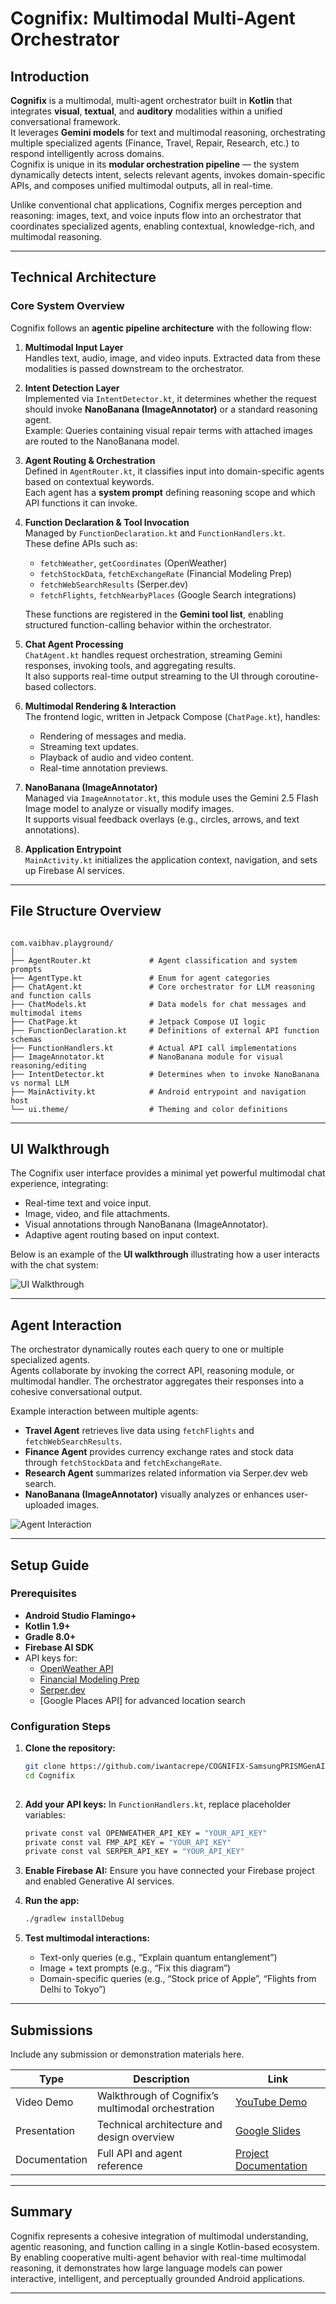 # Cognifix: Multimodal Multi-Agent Orchestrator

## Introduction

**Cognifix** is a multimodal, multi-agent orchestrator built in **Kotlin** that integrates **visual**, **textual**, and **auditory** modalities within a unified conversational framework.  
It leverages **Gemini models** for text and multimodal reasoning, orchestrating multiple specialized agents (Finance, Travel, Repair, Research, etc.) to respond intelligently across domains.  
Cognifix is unique in its **modular orchestration pipeline** — the system dynamically detects intent, selects relevant agents, invokes domain-specific APIs, and composes unified multimodal outputs, all in real-time.

Unlike conventional chat applications, Cognifix merges perception and reasoning: images, text, and voice inputs flow into an orchestrator that coordinates specialized agents, enabling contextual, knowledge-rich, and multimodal reasoning.

---

## Technical Architecture

### Core System Overview

Cognifix follows an **agentic pipeline architecture** with the following flow:

1. **Multimodal Input Layer**  
   Handles text, audio, image, and video inputs. Extracted data from these modalities is passed downstream to the orchestrator.
   
2. **Intent Detection Layer**  
   Implemented via `IntentDetector.kt`, it determines whether the request should invoke **NanoBanana (ImageAnnotator)** or a standard reasoning agent.  
   Example: Queries containing visual repair terms with attached images are routed to the NanoBanana model.

3. **Agent Routing & Orchestration**  
   Defined in `AgentRouter.kt`, it classifies input into domain-specific agents based on contextual keywords.  
   Each agent has a **system prompt** defining reasoning scope and which API functions it can invoke.

4. **Function Declaration & Tool Invocation**  
   Managed by `FunctionDeclaration.kt` and `FunctionHandlers.kt`.  
   These define APIs such as:
   - `fetchWeather`, `getCoordinates` (OpenWeather)
   - `fetchStockData`, `fetchExchangeRate` (Financial Modeling Prep)
   - `fetchWebSearchResults` (Serper.dev)
   - `fetchFlights`, `fetchNearbyPlaces` (Google Search integrations)

   These functions are registered in the **Gemini tool list**, enabling structured function-calling behavior within the orchestrator.

5. **Chat Agent Processing**  
   `ChatAgent.kt` handles request orchestration, streaming Gemini responses, invoking tools, and aggregating results.  
   It also supports real-time output streaming to the UI through coroutine-based collectors.

6. **Multimodal Rendering & Interaction**  
   The frontend logic, written in Jetpack Compose (`ChatPage.kt`), handles:
   - Rendering of messages and media.
   - Streaming text updates.
   - Playback of audio and video content.
   - Real-time annotation previews.

7. **NanoBanana (ImageAnnotator)**  
   Managed via `ImageAnnotator.kt`, this module uses the Gemini 2.5 Flash Image model to analyze or visually modify images.  
   It supports visual feedback overlays (e.g., circles, arrows, and text annotations).

8. **Application Entrypoint**  
   `MainActivity.kt` initializes the application context, navigation, and sets up Firebase AI services.

---

## File Structure Overview

```

com.vaibhav.playground/
│
├── AgentRouter.kt             # Agent classification and system prompts
├── AgentType.kt               # Enum for agent categories
├── ChatAgent.kt               # Core orchestrator for LLM reasoning and function calls
├── ChatModels.kt              # Data models for chat messages and multimodal items
├── ChatPage.kt                # Jetpack Compose UI logic
├── FunctionDeclaration.kt     # Definitions of external API function schemas
├── FunctionHandlers.kt        # Actual API call implementations
├── ImageAnnotator.kt          # NanoBanana module for visual reasoning/editing
├── IntentDetector.kt          # Determines when to invoke NanoBanana vs normal LLM
├── MainActivity.kt            # Android entrypoint and navigation host
└── ui.theme/                  # Theming and color definitions

````

---

## UI Walkthrough

The Cognifix user interface provides a minimal yet powerful multimodal chat experience, integrating:
- Real-time text and voice input.
- Image, video, and file attachments.
- Visual annotations through NanoBanana (ImageAnnotator).
- Adaptive agent routing based on input context.

Below is an example of the **UI walkthrough** illustrating how a user interacts with the chat system:

![UI Walkthrough](UI_WALKTHROUGH.jpg)

---

## Agent Interaction

The orchestrator dynamically routes each query to one or multiple specialized agents.  
Agents collaborate by invoking the correct API, reasoning module, or multimodal handler. The orchestrator aggregates their responses into a cohesive conversational output.

Example interaction between multiple agents:
- **Travel Agent** retrieves live data using `fetchFlights` and `fetchWebSearchResults`.
- **Finance Agent** provides currency exchange rates and stock data through `fetchStockData` and `fetchExchangeRate`.
- **Research Agent** summarizes related information via Serper.dev web search.
- **NanoBanana (ImageAnnotator)** visually analyzes or enhances user-uploaded images.

![Agent Interaction](AGENT_INTERACTION.png)

---

## Setup Guide

### Prerequisites
- **Android Studio Flamingo+**
- **Kotlin 1.9+**
- **Gradle 8.0+**
- **Firebase AI SDK**
- API keys for:
  - [OpenWeather API](https://openweathermap.org/)
  - [Financial Modeling Prep](https://financialmodelingprep.com/)
  - [Serper.dev](https://serper.dev/)
  - [Google Places API] for advanced location search

### Configuration Steps

1. **Clone the repository:**
   ```bash
   git clone https://github.com/iwantacrepe/COGNIFIX-SamsungPRISMGenAIHackathon2025.git
   cd Cognifix
  

2. **Add your API keys:**
   In `FunctionHandlers.kt`, replace placeholder variables:

   ```bash
   private const val OPENWEATHER_API_KEY = "YOUR_API_KEY"
   private const val FMP_API_KEY = "YOUR_API_KEY"
   private const val SERPER_API_KEY = "YOUR_API_KEY"
   ```

3. **Enable Firebase AI:**
   Ensure you have connected your Firebase project and enabled Generative AI services.

4. **Run the app:**

   ```bash
   ./gradlew installDebug
   ```

5. **Test multimodal interactions:**

   * Text-only queries (e.g., “Explain quantum entanglement”)
   * Image + text prompts (e.g., “Fix this diagram”)
   * Domain-specific queries (e.g., “Stock price of Apple”, “Flights from Delhi to Tokyo”)

---

## Submissions

Include any submission or demonstration materials here.

| Type             | Description                                        | Link               |
| ---------------- | -------------------------------------------------- | ------------------ |
|  Video Demo    | Walkthrough of Cognifix’s multimodal orchestration | [YouTube Demo](#)  |
|  Presentation  | Technical architecture and design overview         | [Google Slides](#) |
|  Documentation | Full API and agent reference                       | [Project Documentation](wecode.pdf)  |

---

## Summary

Cognifix represents a cohesive integration of multimodal understanding, agentic reasoning, and function calling in a single Kotlin-based ecosystem.
By enabling cooperative multi-agent behavior with real-time multimodal reasoning, it demonstrates how large language models can power interactive, intelligent, and perceptually grounded Android applications.

---

